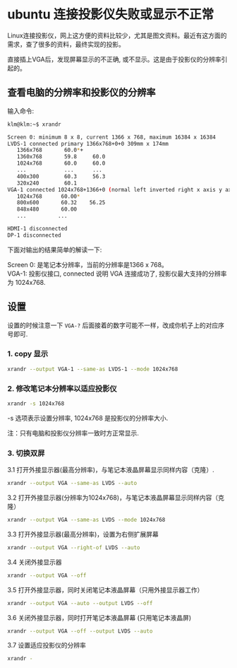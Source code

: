 # ubuntu 连接投影仪失败或显示不正常

Linux连接投影仪，网上这方便的资料比较少，尤其是图文资料。最近有这方面的需求，查了很多的资料，最终实现的投影。   

直接插上VGA后，发现屏幕显示的不正确, 或不显示。这是由于投影仪的分辨率引起的。    

## 查看电脑的分辨率和投影仪的分辨率    

输入命令:   
```bash
klm@klm:~$ xrandr 

Screen 0: minimum 8 x 8, current 1366 x 768, maximum 16384 x 16384
LVDS-1 connected primary 1366x768+0+0 309mm x 174mm
   1366x768       60.0*+
   1360x768       59.8     60.0  
   1024x768       60.0     60.0  
   ...            ...      ...
   400x300        60.3     56.3  
   320x240        60.1  
VGA-1 connected 1024x768+1366+0 (normal left inverted right x axis y axis) 0mm x 0mm
   1024x768      60.00* 
   800x600       60.32    56.25  
   848x480       60.00  
   ...          ...

HDMI-1 disconnected
DP-1 disconnected
```
下面对输出的结果简单的解读一下:    

Screen 0: 是笔记本分辨率，当前的分辨率是1366 x 768。    
VGA-1: 投影仪接口, connected 说明 VGA 连接成功了, 投影仪最大支持的分辨率为 1024x768.   

## 设置
 
设置的时候注意一下 `VGA-?` 后面接着的数字可能不一样，改成你机子上的对应序号即可.       

### 1. copy 显示   
```bash
xrandr --output VGA-1 --same-as LVDS-1 --mode 1024x768
```
### 2. 修改笔记本分辨率以适应投影仪    

```bash
xrandr -s 1024x768
```
-s 选项表示设置分辨率, 1024x768 是投影仪的分辨率大小.   

注：只有电脑和投影仪分辨率一致时方正常显示.    

### 3. 切换双屏   

3.1 打开外接显示器(最高分辨率)，与笔记本液晶屏幕显示同样内容（克隆）.  

```bash
xrandr --output VGA --same-as LVDS --auto
```
3.2 打开外接显示器(分辨率为1024x768)，与笔记本液晶屏幕显示同样内容（克隆）     

```bash
xrandr --output VGA --same-as LVDS --mode 1024x768
```
3.3 打开外接显示器(最高分辨率)，设置为右侧扩展屏幕   

```bash
xrandr --output VGA --right-of LVDS --auto  
```
3.4 关闭外接显示器

```bash
xrandr --output VGA --off
```
3.5 打开外接显示器，同时关闭笔记本液晶屏幕（只用外接显示器工作）    

```bash
xrandr --output VGA --auto --output LVDS --off
```
3.6 关闭外接显示器，同时打开笔记本液晶屏幕 (只用笔记本液晶屏)   

```bash
xrandr --output VGA --off --output LVDS --auto
```
3.7 设置适应投影仪的分辨率    

```bash
xrandr - 
```
